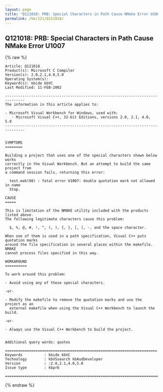 ```yaml
---
layout: page
title: "Q121018: PRB: Special Characters in Path Cause NMake Error U1007"
permalink: /kb/121/Q121018/
---
```


## Q121018: PRB: Special Characters in Path Cause NMake Error U1007

{% raw %}

	Article: Q121018
	Product(s): Microsoft C Compiler
	Version(s): 2.0,2.1,4.0,5.0
	Operating System(s): 
	Keyword(s): kbide kbVC
	Last Modified: 11-FEB-2002
	
	-------------------------------------------------------------------------------
	The information in this article applies to:
	
	- Microsoft Visual Workbench for Windows, used with:
	   - Microsoft Visual C++, 32-bit Editions, versions 2.0, 2.1, 4.0, 5.0 
	-------------------------------------------------------------------------------
	
	
	SYMPTOMS
	========
	
	Building a project that uses one of the special characters shown below works
	correctly in the Visual Workbench. But an attempt to build the same project from
	a command session fails, returning this error:
	
	  test.mak(98) : fatal error U1007: double quotation mark not allowed in name
	  Stop.
	
	CAUSE
	=====
	
	This is limitation of the NMAKE utility included with the products listed above.
	The following legitimate characters cause this problem:
	
	  $, %, @, #, !, ^, (, ), {, }, [, ], -, and the space character.
	
	When one of them is used in a path specification, Visual C++ puts quotation marks
	around the file specification in several places within the makefile. NMAKE
	cannot process files specified in this way.
	
	WORKAROUND
	==========
	
	To work around this problem:
	
	- Avoid using any of these special characters.
	
	-or-
	
	- Modify the makefile to remove the quotation marks and use the project as an
	  external makefile when using the Visual C++ Workbench to launch the build.
	
	-or-
	
	- Always use the Visual C++ Workbench to build the project.
	
	
	Additional query words: quotes
	
	======================================================================
	Keywords          : kbide kbVC 
	Technology        : kbVSsearch kbAudDeveloper
	Version           : :2.0,2.1,4.0,5.0
	Issue type        : kbprb
	
	=============================================================================
	

{% endraw %}
